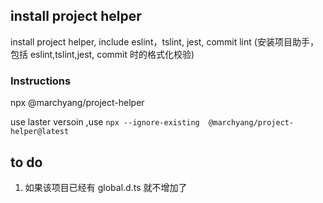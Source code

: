 ## install project helper

install project helper, include eslint，tslint, jest, commit lint (安装项目助手，包括 eslint,tslint,jest, commit 时的格式化校验)

### Instructions

npx @marchyang/project-helper

use laster versoin ,use `npx --ignore-existing  @marchyang/project-helper@latest`

## to do

1. 如果该项目已经有 global.d.ts 就不增加了
